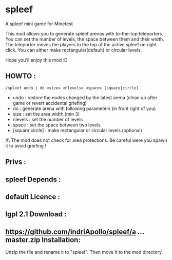 spleef
======

A spleef mini game for Minetest

This mod allows you to generate spleef arenas with to-the-top teleporters.
You can set the number of levels, the space between them and their width.
The teleporter moves the players to the top of the active spleef on right click.
You can either make rectangular(default) or circular levels.

Hope you'll enjoy this mod :D

HOWTO :
-------
```/spleef undo | do <size> <nlevels> <space> [square|circle]```
- undo : restore the nodes changed by the latest arena (clean up after game or revert accidental griefing)
- do : generate arena with following parameters (in front right of you)
- size : set the area width (min 3)
- nlevels : set the number of levels
- space : set the space between two levels
- [square|circle] : make rectangular or circular levels (optional)

/!\ The mod does not check for area protections. Be careful were you spawn it to avoid griefing !

Privs :
-------
spleef
Depends :
---------
default
Licence :
---------
lgpl 2.1
Download :
----------
https://github.com/indriApollo/spleef/a ... master.zip
Installation:
-------------
Unzip the file and rename it to "spleef". Then move it to the mod directory.
